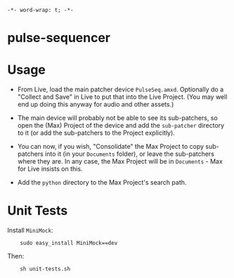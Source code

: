 `-*- word-wrap: t; -*-`

pulse-sequencer
===============

# Usage

- From Live, load the main patcher device `PulseSeq.amxd`. Optionally do a "Collect and Save" in Live to put that into the Live Project. (You may well end up doing this anyway for audio and other assets.)

- The main device will probably not be able to see its sub-patchers, so open the (Max) Project of the device and add the `sub-patcher` directory to it (or add the sub-patchers to the Project explicitly).

- You can now, if you wish, "Consolidate" the Max Project to copy sub-patchers into it (in your `Documents` folder), or leave the sub-patchers where they are. In any case, the Max Project will be in `Documents` - Max for Live insists on this.

- Add the `python` directory to the Max Project's search path.

# Unit Tests

Install `MiniMock`:

        sudo easy_install MiniMock==dev

Then:

        sh unit-tests.sh
